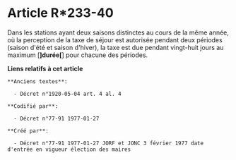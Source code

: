 # Article R*233-40

Dans les stations ayant deux saisons distinctes au cours de la même année, où la perception de la taxe de séjour est
autorisée pendant deux périodes (saison d'été et saison d'hiver), la taxe est due pendant vingt-huit jours au maximum
[**]durée[**] pour chacune des périodes.

**Liens relatifs à cet article**

	**Anciens textes**:

	  - Décret n°1920-05-04 art. 4 al. 4

	**Codifié par**:

	  - Décret n°77-91 1977-01-27

	**Créé par**:

	  - Décret n°77-91 1977-01-27 JORF et JONC 3 février 1977 date d'entrée en vigueur élection des maires
